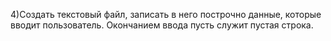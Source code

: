4)Создать текстовый файл, записать в него построчно данные, которые вводит пользователь. Окончанием ввода пусть служит пустая строка.